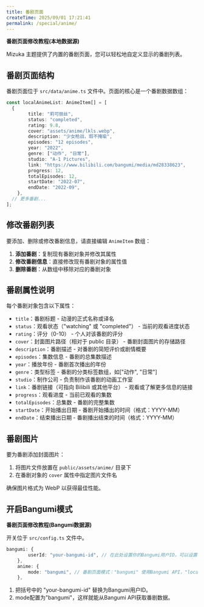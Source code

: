 ```yaml
---
title: 番剧页面
createTime: 2025/09/01 17:21:41
permalink: /special/anime/
---
```


**番剧页面修改教程(本地数据源)**

Mizuka 主题提供了内置的番剧页面，您可以轻松地自定义显示的番剧列表。

## 番剧页面结构

番剧页面位于 `src/data/anime.ts` 文件中。页面的核心是一个番剧数据数组：

```typescript
const localAnimeList: AnimeItem[] = [
  {
		title: "莉可丽丝",
		status: "completed",
		rating: 9.8,
		cover: "assets/anime/lkls.webp",
		description: "少女枪战，瑕不掩瑜",
		episodes: "12 episodes",
		year: "2022",
		genre: ["动作", "日常"],
		studio: "A-1 Pictures",
		link: "https://www.bilibili.com/bangumi/media/md28338623",
		progress: 12,
		totalEpisodes: 12,
		startDate: "2022-07",
		endDate: "2022-09",
	},
  // 更多番剧...
];
```

## 修改番剧列表

要添加、删除或修改番剧信息，请直接编辑 `AnimeItem` 数组：

1. **添加番剧**：复制现有番剧对象并修改其属性
2. **修改番剧信息**：直接修改现有番剧对象的属性值
3. **删除番剧**：从数组中移除对应的番剧对象

## 番剧属性说明

每个番剧对象包含以下属性：

- `title`：番剧标题 - 动漫的正式名称或译名
- `status`：观看状态（"watching" 或 "completed"） - 当前的观看进度状态
- `rating`：评分（0-10） - 个人对该番剧的评分
- `cover`：封面图片路径（相对于 public 目录） - 番剧封面图片的存储路径
- `description`：番剧描述 - 对番剧的简短评价或剧情概要
- `episodes`：集数信息 - 番剧的总集数描述
- `year`：播放年份 - 番剧首次播出的年份
- `genre`：类型标签 - 番剧的分类标签数组，如["动作", "日常"]
- `studio`：制作公司 - 负责制作该番剧的动画工作室
- `link`：番剧链接（可指向 Bilibili 或其他平台） - 观看或了解更多信息的链接
- `progress`：观看进度 - 当前已观看的集数
- `totalEpisodes`：总集数 - 番剧的完整集数
- `startDate`：开始播出日期 - 番剧开始播出的时间（格式：YYYY-MM）
- `endDate`：结束播出日期 - 番剧播出结束的时间（格式：YYYY-MM）

## 番剧图片

要为番剧添加封面图片：

1. 将图片文件放置在 `public/assets/anime/` 目录下
2. 在番剧对象的 `cover` 属性中指定图片文件名

确保图片格式为 WebP 以获得最佳性能。




## 开启Bangumi模式

**番剧页面修改教程(Bangumi数据源)**

开关位于 `src/config.ts` 文件中。
```typescript
bangumi: {
		userId: "your-bangumi-id", // 在此处设置你的Bangumi用户ID，可以设置为 "sai" 测试
	},
	anime: {
		mode: "bangumi", // 番剧页面模式："bangumi" 使用Bangumi API，"local" 使用本地配置
	},
```

1. 把括号中的 "your-bangumi-id" 替换为Bangumi用户ID。
2. mode配置为"bangumi"，这样就能从Bangumi API获取番剧数据。
